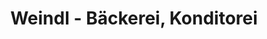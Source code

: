 ---
title: "Weindl - Bäckerei, Konditorei"
url: /koetz/weindl-baeckerei-konditorei/
shop: Bäckerei
---